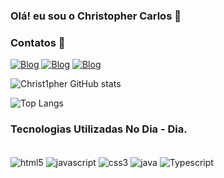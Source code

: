 ### Olá! eu sou o Christopher Carlos 🤖

### Contatos 📱

[![Blog](https://img.shields.io/badge/LinkedIn-0077B5?style=for-the-badge&logo=linkedin&logoColor=white)](https://www.linkedin.com/in/christopher-carlos-aa0786184/)
[![Blog](https://img.shields.io/badge/Instagram-E4405F?style=for-the-badge&logo=instagram&logoColor=white)](https://www.instagram.com/christ0pher_carl0s/?hl=pt-br)
[![Blog](https://img.shields.io/badge/Twitch-9146FF?style=for-the-badge&logo=twitch&logoColor=white)](https://www.twitch.tv/christoopher1)

![Christ1pher GitHub stats](https://github-readme-stats.vercel.app/api?username=Christ1pher&show_icons=true&theme=dark)


![Top Langs](https://github-readme-stats.vercel.app/api/top-langs/?username=Christ1pher&theme=dark)



### Tecnologias Utilizadas No Dia - Dia.


<div style = "display: inline_block"><br/>

<img align ="center" alt= "html5" src="https://img.shields.io/badge/HTML5-E34F26?style=for-the-badge&logo=html5&logoColor=white" />
<img align ="center" alt= "javascript" src="https://img.shields.io/badge/JavaScript-323330?style=for-the-badge&logo=javascript&logoColor=F7DF1E" />
<img align ="center" alt= "css3" src="https://img.shields.io/badge/CSS3-1572B6?style=for-the-badge&logo=css3&logoColor=white" />
<img align ="center" alt= "java" src="https://img.shields.io/badge/Java-ED8B00?style=for-the-badge&logo=openjdk&logoColor=white" />
<img align ="center" alt= "Typescript" src="https://img.shields.io/badge/TypeScript-007ACC?style=for-the-badge&logo=typescript&logoColor=white" />


</div>
